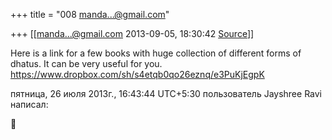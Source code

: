 +++
title = "008 manda...@gmail.com"

+++
[[manda...@gmail.com	2013-09-05, 18:30:42 [Source](https://groups.google.com/g/samskrita/c/DxLsLlF0CPQ)]]



Here is a link for a few books with huge collection of different forms of dhatus. It can be very useful for you.  
<https://www.dropbox.com/sh/s4etqb0qo26eznq/e3PuKjEgpK>  
  
  
пятница, 26 июля 2013г., 16:43:44 UTC+5:30 пользователь Jayshree Ravi написал:



